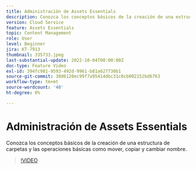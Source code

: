 ```yaml
---
title: Administración de Assets Essentials
description: Conozca los conceptos básicos de la creación de una estructura de carpetas y las operaciones básicas como mover, copiar y cambiar nombre.
version: Cloud Service
feature: Assets Essentials
topic: Content Management
role: User
level: Beginner
jira: KT-7913
thumbnail: 335733.jpeg
last-substantial-update: 2022-10-04T00:00:00Z
doc-type: Feature Video
exl-id: 394fc981-9593-492d-9961-b81a627730b1
source-git-commit: 30d6120ec99f7a95414dbc31c0cb002152bd6763
workflow-type: tm+mt
source-wordcount: '40'
ht-degree: 0%

---
```


# Administración de Assets Essentials

Conozca los conceptos básicos de la creación de una estructura de carpetas y las operaciones básicas como mover, copiar y cambiar nombre.

>[!VIDEO](https://video.tv.adobe.com/v/335733?quality=12&learn=on)
